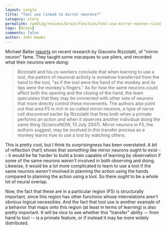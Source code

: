 ```yaml
---
layout: single 
title: "Tool use linked to mirror neurons?" 
category: story
permalink: /weblog/reviews/brain/function/tool-use-mirror-neuron-rizzolatti-2008.html
tags: [brain] 
comments: false 
author: John Hawks 
---
```



<p>
Michael Balter <a href="http://sciencenow.sciencemag.org/cgi/content/full/2008/128/2">reports</a> on recent research by Giacomo Rizzolatti, of "mirror neuron" fame. They taught some macaques to use pliers, and recorded what their neurons were doing:
</p>

<blockquote>Rizzolatti and his co-workers conclude that when learning to use a tool, the pattern of neuronal activity is somehow transferred from the hand to the tool, "as if the tool were the hand of the monkey and its tips were the monkey's fingers." As for how the same neurons could affect both the opening and the closing of the hand, the team speculates that they may be connected with other sets of neurons that more directly control these movements. The authors also point out that area F5 is rich in so-called mirror neurons, a type of nerve cell discovered earlier by Rizzolatti that fires both when a primate performs an action and when it observes another individual doing the same thing (ScienceNOW, 13 July 2007). Mirror neurons in F5, the authors suggest, may be involved in this transfer process as a monkey learns how to use a tool by watching others.</blockquote>

<p>
This is pretty cool, but I think its surprisingness has been overstated. A bit of reflection (har!) shows that <i>something</i> like mirror neurons ought to exist -- it would be far harder to build a brain capable of learning by observation if some of the same neurons <i>weren't</i> involved in both observing and doing. Likewise, it would be a lot more complicated to learn to use a tool if the same neurons <i>weren't</i> involved in planning the action using the hands compared to planning the action using a tool. So there <i>ought</i> to be a whole lot of neural overlap. 
</p>

<p>
Now, the fact that these are in a particular region (F5) is structurally important, since this region has other functions whose interrelations aren't obvious logical necessities.  And the fact that tool use is another example of a behavior that maps onto this region (at least in terms of learning) is also pretty important. It will be nice to see whether this "transfer" ability -- from hand to tool -- is a primate feature, or if instead it may be more widely distributed. 
</p>

